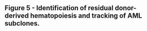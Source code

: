 ## Figure 5 - Identification of residual donor-derived hematopoiesis and tracking of AML subclones.

